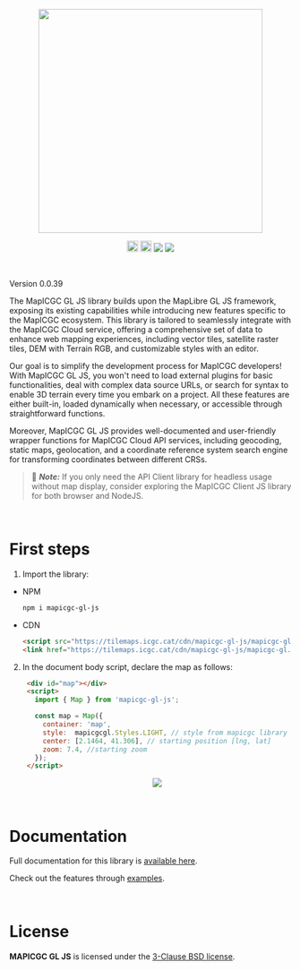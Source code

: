 <p align="center">
  <img src="https://tilemaps.icgc.cat/cdn/mapicgc-gl-js/images/logo2.png" width="400px">
</p>
<p align="center">
  <img src="https://tilemaps.icgc.cat/cdn/mapicgc-gl-js/images/JS-logo.svg" width="20px">
  <img src="https://tilemaps.icgc.cat//cdn/mapicgc-gl-js/images/TS-logo.svg" width="20px">
  <img src="https://badge.fury.io/js/mapicgc-gl-js.svg"></img>
  <a href="https://twitter.com/icgcat" target="_blank"><img src="https://img.shields.io/twitter/follow/icgcat?style=social"></img></a>
</p>


<br>

Version 0.0.39



The MapICGC GL JS library builds upon the MapLibre GL JS framework, exposing its existing capabilities while introducing new features specific to the MapICGC ecosystem. This library is tailored to seamlessly integrate with the MapICGC Cloud service, offering a comprehensive set of data to enhance web mapping experiences, including vector tiles, satellite raster tiles, DEM with Terrain RGB, and customizable styles with an editor.

 Our goal is to simplify the development process for MapICGC developers! With MapICGC GL JS, you won't need to load external plugins for basic functionalities, deal with complex data source URLs, or search for syntax to enable 3D terrain every time you embark on a project. All these features are either built-in, loaded dynamically when necessary, or accessible through straightforward functions.

Moreover, MapICGC GL JS provides well-documented and user-friendly wrapper functions for MapICGC Cloud API services, including geocoding, static maps, geolocation, and a coordinate reference system search engine for transforming coordinates between different CRSs.


> 📣 *__Note:__* If you only need the API Client library for headless usage without map display, consider exploring the MapICGC Client JS library for both browser and NodeJS.

<br>

# First steps

1. Import the library:
- NPM
    ```bash
    npm i mapicgc-gl-js
    ```
- CDN

   ```html
   <script src="https://tilemaps.icgc.cat/cdn/mapicgc-gl-js/mapicgc-gl.js"></script>
   <link href="https://tilemaps.icgc.cat/cdn/mapicgc-gl-js/mapicgc-gl.css" rel="stylesheet" />
   ```

2. In the document body script, declare the map as follows:

   ```html hl_lines="35"
    <div id="map"></div>
    <script>
      import { Map } from 'mapicgc-gl-js'; 

      const map = Map({
        container: 'map',
        style:  mapicgcgl.Styles.LIGHT, // style from mapicgc library
        center: [2.1464, 41.306], // starting position [lng, lat]
        zoom: 7.4, //starting zoom 
      });
    </script>
   ```
   <div align="center">
    <a title="Link to CodePen" href="https://codepen.io/unitatgeostart/pen/eYXWyqd" target="_blank"><img  src="https://tilemaps.icgc.cat/cdn/mapicgc-gl-js/images/map1.png"></img></a></div>
<br>

# Documentation

Full documentation for this library is <a href="https://autogitlab.icgc.local/geostarters/icgc/mapicgc/mapicgc-doc" target="_blank">available here</a>. 

Check out the features through <a href="https://codepen.io/collection/mrvVZd" target="_blank">examples</a>.


<br>

# License
**MAPICGC GL JS** is licensed under the [3-Clause BSD license](./LICENSE.md).